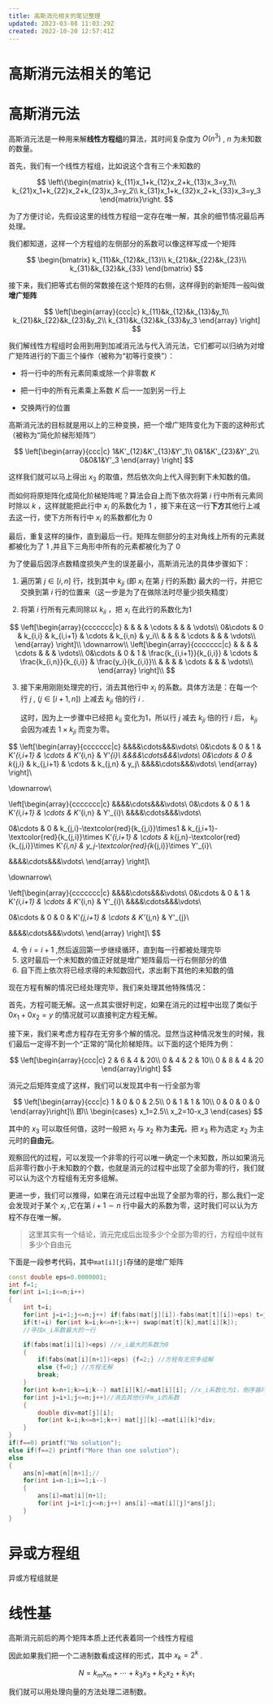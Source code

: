 ```yaml
---
title: 高斯消元相关的笔记整理
updated: 2023-03-08 11:03:29Z
created: 2022-10-20 12:57:41Z
---
```


# 高斯消元法相关的笔记

# 高斯消元法

高斯消元法是一种用来解**线性方程组**的算法，其时间复杂度为 $O(n^3)$ , $n$ 为未知数的数量。

首先，我们有一个线性方程组，比如说这个含有三个未知数的

$$
\left\{\begin{matrix}
k_{11}x_1+k_{12}x_2+k_{13}x_3=y_1\\
k_{21}x_1+k_{22}x_2+k_{23}x_3=y_2\\
k_{31}x_1+k_{32}x_2+k_{33}x_3=y_3
\end{matrix}\right.
$$

为了方便讨论，先假设这里的线性方程组一定存在唯一解，其余的细节情况最后再处理。

我们都知道，这样一个方程组的左侧部分的系数可以像这样写成一个矩阵

$$
\begin{bmatrix}
k_{11}&k_{12}&k_{13}\\
k_{21}&k_{22}&k_{23}\\
k_{31}&k_{32}&k_{33}
\end{bmatrix}
$$

接下来，我们把等式右侧的常数接在这个矩阵的右侧，这样得到的新矩阵一般叫做**增广矩阵**

$$
\left[\begin{array}{ccc|c}
k_{11}&k_{12}&k_{13}&y_1\\
k_{21}&k_{22}&k_{23}&y_2\\
k_{31}&k_{32}&k_{33}&y_3
\end{array}
\right]
$$

我们解线性方程组时会用到用到加减消元法与代入消元法，它们都可以归纳为对增广矩阵进行的下面三个操作（被称为“初等行变换”）：

- 将一行中的所有元素同乘或除一个非零数 $K$

- 把一行中的所有元素乘上系数 $K$ 后一一加到另一行上

- 交换两行的位置

高斯消元法的目标就是用以上的三种变换，把一个增广矩阵变化为下面的这种形式（被称为“简化阶梯形矩阵”）

$$
\left[\begin{array}{ccc|c}
1&K'_{12}&K'_{13}&Y'_1\\
0&1&K'_{23}&Y'_2\\
0&0&1&Y'_3
\end{array}
\right]
$$

这样我们就可以马上得出 $x_3$ 的取值，然后依次向上代入得到剩下未知数的值。

而如何将原矩阵化成简化阶梯矩阵呢？算法会自上而下依次将第 $i$ 行中所有元素同时除以 $k$ ，这样就能把此行中 $x_i$ 的系数化为 $1$ ，接下来在这一行**下方**其他行上减去这一行，使下方所有行中 $x_i$ 的系数都化为 $0$

最后，重复这样的操作，直到最后一行。矩阵左侧部分的主对角线上所有的元素就都被化为了 $1$ ,并且下三角形中所有的元素都被化为了 $0$

为了使最后因浮点数精度损失产生的误差最小，高斯消元法的具体步骤如下：

1. 遍历第 $j\in[i,n]$ 行，找到其中 $k_{ji}$ (即 $x_i$ 在第 $j$ 行的系数) 最大的一行，并把它交换到第 $i$ 行的位置来（这一步是为了在做除法时尽量少损失精度）

2. 将第 $i$ 行所有元素同除以 $k_{ii}$ ，把 $x_i$ 在此行的系数化为1

$$
\left[\begin{array}{ccccccc|c}
&  &   &   &  \cdots   &    &     & \vdots\\
0&\cdots & 0 & k_{i,i} & k_{i,i+1} & \cdots & k_{i,n} & y_i\\
&  &   &   &  \cdots   &    &     & \vdots\\
\end{array}
\right]\\
\downarrow\\
\left[\begin{array}{ccccccc|c}
&  &   &   &  \cdots   &    &     & \vdots\\
0&\cdots & 0 & 1 & \frac{k_{i,i+1}}{k_{i,i}} & \cdots & \frac{k_{i,n}}{k_{i,i}} & \frac{y_i}{k_{i,i}}\\
&  &   &   &  \cdots   &    &     & \vdots\\
\end{array}
\right]\\
$$

3. 接下来用刚刚处理完的行，消去其他行中 $x_i$ 的系数。具体方法是：在每一个行 $j$ , $(j\in[i+1,n])$ 上减去 $k_{ji}$ 倍的行 $i$ .
   
   这时，因为上一步骤中已经把 $k_{ii}$ 变化为1，所以行 $j$ 减去 $k_{ji}$ 倍的行 $i$ 后， $k_{ji}$ 会因为减去 $1\times k_{ji}$ 而变为零。

$$
\left[\begin{array}{ccccccc|c}
&&&&\cdots&&&\vdots\\
0&\cdots & 0 & 1 & K'_{i,i+1} & \cdots & K'_{i,n} & Y'_{i}\\
&&&&\cdots&&&\vdots\\
0&\cdots & 0 & k_{j,i} & k_{j,i+1} & \cdots & k_{j,n} & y_j\\
&&&&\cdots&&&\vdots\\
\end{array}
\right]\\

\downarrow\\

\left[\begin{array}{ccccccc|c}
&&&&\cdots&&&\vdots\\
0&\cdots & 0 & 1 & K'_{i,i+1} & \cdots & K'_{i,n} & Y'_{i}\\
&&&&\cdots&&&\vdots\\

0&\cdots & 0 & k_{j,i}-\textcolor{red}{k_{j,i}}\times1 & k_{j,i+1}-\textcolor{red}{k_{j,i}}\times K'_{i,i+1} & 
\cdots & k_{j,n}-\textcolor{red}{k_{j,i}}\times K'_{i,n} & y_j-\textcolor{red}{k_{j,i}}\times Y'_{i}\\

&&&&\cdots&&&\vdots\\
\end{array}
\right]\\

\downarrow\\

\left[\begin{array}{ccccccc|c}
&&&&\cdots&&&\vdots\\
0&\cdots & 0 & 1 & K'_{i,i+1} & \cdots & K'_{i,n} & Y'_{i}\\
&&&&\cdots&&&\vdots\\

0&\cdots & 0 & 0 &  K'_{j,i+1} & 
\cdots & K'_{j,n} & Y'_{j}\\

&&&&\cdots&&&\vdots\\
\end{array}
\right]\\
$$

4. 令 $i=i+1$ ,然后返回第一步继续循环，直到每一行都被处理完毕
5. 这时最后一个未知数的值正好就是增广矩阵最后一行右侧部分的值
6. 自下而上依次将已经求得的未知数回代，求出剩下其他的未知数的值

现在方程有解的情况已经处理完毕，我们来处理其他特殊情况：

首先，方程可能无解。这一点其实很好判定，如果在消元的过程中出现了类似于 $0x_1+0x_2=y$ 的情况就可以直接判定方程无解。

接下来，我们来考虑方程存在无穷多个解的情况。显然当这种情况发生的时候，我们最后一定得不到一个“正常的”简化阶梯矩阵。以下面的这个矩阵为例：

$$
\left[\begin{array}{ccc|c}
2 & 6 & 4 & 20\\
0 & 4 & 2 & 10\\
0 & 8 & 4 & 20
\end{array}\right]
$$

消元之后矩阵变成了这样，我们可以发现其中有一行全部为零

$$
\left[\begin{array}{ccc|c}
1 & 0 & 0 & 2.5\\
0 & 1 & 1 & 10\\
0 & 0 & 0 & 0
\end{array}\right]\\
即\\
\begin{cases}
x_1=2.5\\
x_2=10-x_3
\end{cases}
$$

其中的 $x_3$ 可以取任何值，这时一般把 $x_1$ 与 $x_2$ 称为**主元**，把 $x_3$ 称为选定 $x_2$ 为主元时的**自由元**。

观察回代的过程，可以发现一个非零的行可以唯一确定一个未知数，所以如果消元后非零行数小于未知数的个数，也就是消元的过程中出现了全部为零的行，我们就可以认为这个方程组有无穷多组解。

更进一步，我们可以推得，如果在消元过程中出现了全部为零的行，那么我们一定会发现对于某个 $x_i$ ,它在第 $i+1\sim n$ 行中最大的系数为零，这时我们可以认为方程不存在唯一解。

> 这里其实有一个结论，消元完成后出现多少个全部为零的行，方程组中就有多少个自由元

下面是一段参考代码，其中`mat[i][j]`存储的是增广矩阵

```cpp
const double eps=0.0000001;
int f=1;
for(int i=1;i<=n;i++)
{
    int t=i;
    for(int j=i+1;j<=n;j++) if(fabs(mat[j][i])-fabs(mat[t][i])>eps) t=j; 
    if(t!=i) for(int k=i;k<=n+1;k++) swap(mat[t][k],mat[i][k]);
    //寻找x_i系数最大的一行

    if(fabs(mat[i][i])<eps) //x_i最大的系数为0
    {
        if(fabs(mat[i][n+1])<eps) {f=2;} //方程有无穷多组解
        else {f=0;} //方程无解
        break;
    }
    for(int k=n+1;k>=i;k--) mat[i][k]/=mat[i][i]; //x_i系数化为1，倒序循环避免麻烦
    for(int j=i+1;j<=n;j++)//消去其他行中x_i的系数
    {
        double div=mat[j][i];
        for(int k=i;k<=n+1;k++) mat[j][k]-=mat[i][k]*div;
    }
}
if(f==0) printf("No solution");
else if(f==2) printf("More than one solution");
else
{
    ans[n]=mat[n][n+1];//
    for(int i=n-1;i>=1;i--)
    {
        ans[i]=mat[i][n+1];
        for(int j=i+1;j<=n;j++) ans[i]-=mat[i][j]*ans[j];
    }
}
```

# 异或方程组

异或方程组就是

# 线性基

高斯消元前后的两个矩阵本质上还代表着同一个线性方程组

因此如果我们把一个二进制数看成这样的形式，其中 $x_k=2^k$ .

$$
N=k_mx_m+\cdots+k_3x_3+k_2x_2+k_1x_1
$$

我们就可以用处理向量的方法处理二进制数。
